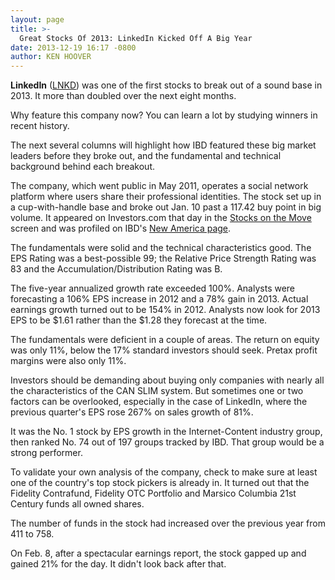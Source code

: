 ```yaml
---
layout: page
title: >-
  Great Stocks Of 2013: LinkedIn Kicked Off A Big Year
date: 2013-12-19 16:17 -0800
author: KEN HOOVER
---
```





**LinkedIn** ([LNKD](https://research.investors.com/quote.aspx?symbol=LNKD)) was one of the first stocks to break out of a sound base in 2013. It more than doubled over the next eight months.


Why feature this company now? You can learn a lot by studying winners in recent history.


The next several columns will highlight how IBD featured these big market leaders before they broke out, and the fundamental and technical background behind each breakout.


The company, which went public in May 2011, operates a social network platform where users share their professional identities. The stock set up in a cup-with-handle base and broke out Jan. 10 past a 117.42 buy point in big volume. It appeared on Investors.com that day in the [Stocks on the Move](https://www.investors.com) screen and was profiled on IBD's [New America page](http://news.investors.com/business/new-america.htm).


The fundamentals were solid and the technical characteristics good. The EPS Rating was a best-possible 99; the Relative Price Strength Rating was 83 and the Accumulation/Distribution Rating was B.


The five-year annualized growth rate exceeded 100%. Analysts were forecasting a 106% EPS increase in 2012 and a 78% gain in 2013. Actual earnings growth turned out to be 154% in 2012. Analysts now look for 2013 EPS to be \$1.61 rather than the \$1.28 they forecast at the time.


The fundamentals were deficient in a couple of areas. The return on equity was only 11%, below the 17% standard investors should seek. Pretax profit margins were also only 11%.


Investors should be demanding about buying only companies with nearly all the characteristics of the CAN SLIM system. But sometimes one or two factors can be overlooked, especially in the case of LinkedIn, where the previous quarter's EPS rose 267% on sales growth of 81%.


It was the No. 1 stock by EPS growth in the Internet-Content industry group, then ranked No. 74 out of 197 groups tracked by IBD. That group would be a strong performer.


To validate your own analysis of the company, check to make sure at least one of the country's top stock pickers is already in. It turned out that the Fidelity Contrafund, Fidelity OTC Portfolio and Marsico Columbia 21st Century funds all owned shares.


The number of funds in the stock had increased over the previous year from 411 to 758.


On Feb. 8, after a spectacular earnings report, the stock gapped up and gained 21% for the day. It didn't look back after that.




